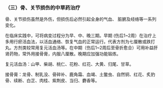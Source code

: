### （三）骨、关节损伤的中草药治疗

骨、关节损伤虽然是外伤，但损伤后必然引起全身的气血、 脏腑及经络等一系列变化。

在临床实践中，可将病变过程分为早、中、晚三期。早期 (伤后1~2周）在治疗上多用行瘀活血法，以活血通络、恢复气血的正常运行。代表方剂为七厘散或跌打丸。方剂类较常用复元活血汤等。在中期（伤后1~2周后至骨折愈合）可用补益肝肾药物，常外用接骨膏，内服八厘散。晚期应加强功能锻炼。

复元活血汤：山甲、柴胡、桃仁、花粉、红花、大黄、归尾、甘草。

接骨膏：龙骨、制乳没、骨碎补、鹿角霜、血竭、土鳖虫、自然铜、红花、炙豹骨、续断、白芷、肉桂、紫荆皮、当归、麝香等。
